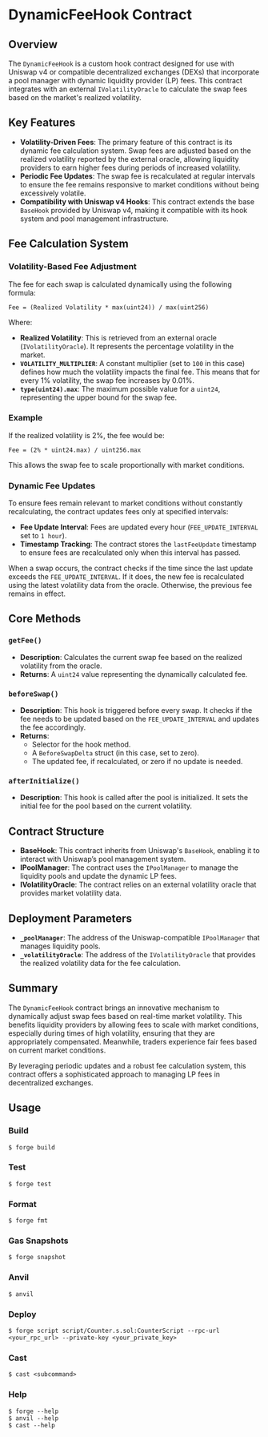 # DynamicFeeHook Contract

## Overview

The `DynamicFeeHook` is a custom hook contract designed for use with Uniswap v4 or compatible decentralized exchanges (DEXs) that incorporate a pool manager with dynamic liquidity provider (LP) fees. This contract integrates with an external `IVolatilityOracle` to calculate the swap fees based on the market's realized volatility.

## Key Features

- **Volatility-Driven Fees**: The primary feature of this contract is its dynamic fee calculation system. Swap fees are adjusted based on the realized volatility reported by the external oracle, allowing liquidity providers to earn higher fees during periods of increased volatility.
- **Periodic Fee Updates**: The swap fee is recalculated at regular intervals to ensure the fee remains responsive to market conditions without being excessively volatile.
- **Compatibility with Uniswap v4 Hooks**: This contract extends the base `BaseHook` provided by Uniswap v4, making it compatible with its hook system and pool management infrastructure.

## Fee Calculation System

### Volatility-Based Fee Adjustment

The fee for each swap is calculated dynamically using the following formula:

```
Fee = (Realized Volatility * max(uint24)) / max(uint256)
```

Where:

- **Realized Volatility**: This is retrieved from an external oracle (`IVolatilityOracle`). It represents the percentage volatility in the market.
- **`VOLATILITY_MULTIPLIER`**: A constant multiplier (set to `100` in this case) defines how much the volatility impacts the final fee. This means that for every 1% volatility, the swap fee increases by 0.01%.
- **`type(uint24).max`**: The maximum possible value for a `uint24`, representing the upper bound for the swap fee.

### Example

If the realized volatility is 2%, the fee would be:

```
Fee = (2% * uint24.max) / uint256.max
```

This allows the swap fee to scale proportionally with market conditions.

### Dynamic Fee Updates

To ensure fees remain relevant to market conditions without constantly recalculating, the contract updates fees only at specified intervals:

- **Fee Update Interval**: Fees are updated every hour (`FEE_UPDATE_INTERVAL` set to `1 hour`).
- **Timestamp Tracking**: The contract stores the `lastFeeUpdate` timestamp to ensure fees are recalculated only when this interval has passed.

When a swap occurs, the contract checks if the time since the last update exceeds the `FEE_UPDATE_INTERVAL`. If it does, the new fee is recalculated using the latest volatility data from the oracle. Otherwise, the previous fee remains in effect.

## Core Methods

### `getFee()`

- **Description**: Calculates the current swap fee based on the realized volatility from the oracle.
- **Returns**: A `uint24` value representing the dynamically calculated fee.

### `beforeSwap()`

- **Description**: This hook is triggered before every swap. It checks if the fee needs to be updated based on the `FEE_UPDATE_INTERVAL` and updates the fee accordingly.
- **Returns**:
  - Selector for the hook method.
  - A `BeforeSwapDelta` struct (in this case, set to zero).
  - The updated fee, if recalculated, or zero if no update is needed.

### `afterInitialize()`

- **Description**: This hook is called after the pool is initialized. It sets the initial fee for the pool based on the current volatility.

## Contract Structure

- **BaseHook**: This contract inherits from Uniswap's `BaseHook`, enabling it to interact with Uniswap’s pool management system.
- **IPoolManager**: The contract uses the `IPoolManager` to manage the liquidity pools and update the dynamic LP fees.
- **IVolatilityOracle**: The contract relies on an external volatility oracle that provides market volatility data.

## Deployment Parameters

- **`_poolManager`**: The address of the Uniswap-compatible `IPoolManager` that manages liquidity pools.
- **`_volatilityOracle`**: The address of the `IVolatilityOracle` that provides the realized volatility data for the fee calculation.

## Summary

The `DynamicFeeHook` contract brings an innovative mechanism to dynamically adjust swap fees based on real-time market volatility. This benefits liquidity providers by allowing fees to scale with market conditions, especially during times of high volatility, ensuring that they are appropriately compensated. Meanwhile, traders experience fair fees based on current market conditions.

By leveraging periodic updates and a robust fee calculation system, this contract offers a sophisticated approach to managing LP fees in decentralized exchanges.

## Usage

### Build

```shell
$ forge build
```

### Test

```shell
$ forge test
```

### Format

```shell
$ forge fmt
```

### Gas Snapshots

```shell
$ forge snapshot
```

### Anvil

```shell
$ anvil
```

### Deploy

```shell
$ forge script script/Counter.s.sol:CounterScript --rpc-url <your_rpc_url> --private-key <your_private_key>
```

### Cast

```shell
$ cast <subcommand>
```

### Help

```shell
$ forge --help
$ anvil --help
$ cast --help
```
